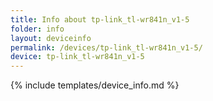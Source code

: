```yaml
---
title: Info about tp-link_tl-wr841n_v1-5
folder: info
layout: deviceinfo
permalink: /devices/tp-link_tl-wr841n_v1-5/
device: tp-link_tl-wr841n_v1-5
---
```

{% include templates/device_info.md %}
